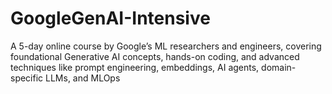 # GoogleGenAI-Intensive
A 5-day online course by Google’s ML researchers and engineers, covering foundational Generative AI concepts, hands-on coding, and advanced techniques like prompt engineering, embeddings, AI agents, domain-specific LLMs, and MLOps
